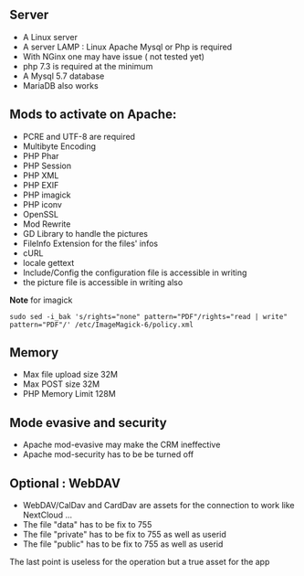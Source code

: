 ## Server

* A Linux server
* A server LAMP : Linux Apache Mysql or Php is required
* With NGinx one may have issue ( not tested yet)
* php 7.3 is required at the minimum
* A Mysql 5.7 database
* MariaDB also works

## Mods to activate on Apache:
* PCRE and UTF-8 are required
* Multibyte Encoding
* PHP Phar
* PHP Session
* PHP XML
* PHP EXIF
* PHP imagick
* PHP iconv
* OpenSSL
* Mod Rewrite
* GD Library to handle the pictures
* FileInfo Extension for the files' infos
* cURL
* locale gettext
* Include/Config the configuration file is accessible in writing
* the picture file is accessible in writing also

**Note** for imagick
```
sudo sed -i_bak 's/rights="none" pattern="PDF"/rights="read | write" pattern="PDF"/' /etc/ImageMagick-6/policy.xml
```


## Memory
* Max file upload size  32M
* Max POST size  32M
* PHP Memory Limit  128M

## Mode evasive and security
* Apache mod-evasive may make the CRM ineffective
* Apache mod-security has to be be turned off


## Optional : WebDAV
* WebDAV/CalDav and CardDav are assets for the connection to work like NextCloud ...
* The file "data" has to be fix to 755
* The file "private" has to be fix to 755 as well as userid
* The file "public" has to be fix to 755 as well as userid

The last point is useless for the operation but a true asset for the app
